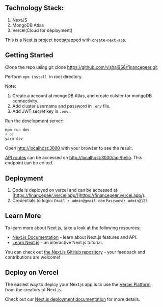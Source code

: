 ## Technology Stack:
   1. NextJS
   2. MongoDB Atlas
   3. Vercel(Cloud for deployment)
  
This is a [Next.js](https://nextjs.org/) project bootstrapped with [`create-next-app`](https://github.com/vercel/next.js/tree/canary/packages/create-next-app).
## Getting Started
Clone the repo using git clone https://github.com/vishal958/financepeer.git

Perform ```npm install ```in root directory.

Note: 
1. Create a account at mongoDB Atlas, and create culster for mongoDB connectivity.
2. Add cluster username and password in ```.env``` file.
3. Add JWT secret key in ```.env``` .

Run the development server:

```bash
npm run dev
# or
yarn dev
```
Open [http://localhost:3000](http://localhost:3000) with your browser to see the result.

[API routes](https://nextjs.org/docs/api-routes/introduction) can be accessed on [http://localhost:3000/api/hello](http://localhost:3000/api/hello). This endpoint can be edited.

## Deployment
   1. Code is deployed on vercel and can be accessed at [https://financepeer.vercel.app/](https://financepeer.vercel.app/).
   2. Credentials to login: 
        ``` Email : admin@gmail.com ```
        ``` Password: admin@123 ```
        
   
## Learn More

To learn more about Next.js, take a look at the following resources:

- [Next.js Documentation](https://nextjs.org/docs) - learn about Next.js features and API.
- [Learn Next.js](https://nextjs.org/learn) - an interactive Next.js tutorial.

You can check out [the Next.js GitHub repository](https://github.com/vercel/next.js/) - your feedback and contributions are welcome!

## Deploy on Vercel

The easiest way to deploy your Next.js app is to use the [Vercel Platform](https://vercel.com/new?utm_medium=default-template&filter=next.js&utm_source=create-next-app&utm_campaign=create-next-app-readme) from the creators of Next.js.

Check out our [Next.js deployment documentation](https://nextjs.org/docs/deployment) for more details.
